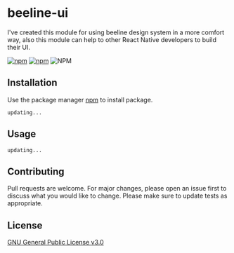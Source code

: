 # beeline-ui


I've created this module for using beeline design system in a more comfort way, also this module can help to other React Native developers to build their UI.

[![npm](https://img.shields.io/npm/v/@temirtator/beeline-ui)](https://www.npmjs.com/package/@temirtator/beeline-ui)
[![npm](https://img.shields.io/npm/dt/@temirtator/beeline-ui)](https://www.npmjs.com/package/@temirtator/beeline-ui)
![NPM](https://img.shields.io/npm/l/@temirtator/beeline-ui)

## Installation

Use the package manager [npm](https://npmjs.com/) to install package.

```
updating...
```

## Usage

```
updating...
```


## Contributing
Pull requests are welcome. For major changes, please open an issue first to discuss what you would like to change.
Please make sure to update tests as appropriate.

## License
[GNU General Public License v3.0](https://choosealicense.com/licenses/gpl-3.0/)
